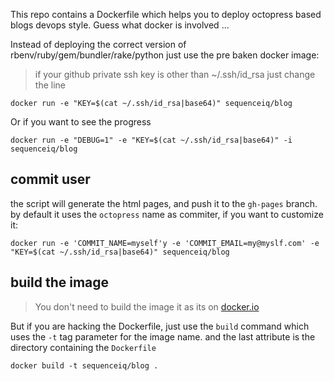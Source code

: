 This repo contains a Dockerfile which helps you to deploy octopress based blogs
devops style. Guess what docker is involved ...

Instead of deploying the correct version of rbenv/ruby/gem/bundler/rake/python
just use the pre baken docker image:

> if your github private ssh key is other than ~/.ssh/id_rsa just change the line

```
docker run -e "KEY=$(cat ~/.ssh/id_rsa|base64)" sequenceiq/blog
```

Or if you want to see the progress
```
docker run -e "DEBUG=1" -e "KEY=$(cat ~/.ssh/id_rsa|base64)" -i sequenceiq/blog
```

## commit user

the script will generate the html pages, and push it to the `gh-pages` branch.
by default it uses the `octopress` name as commiter, if you want to customize it:

```
docker run -e 'COMMIT_NAME=myself'y -e 'COMMIT_EMAIL=my@myslf.com' -e "KEY=$(cat ~/.ssh/id_rsa|base64)" sequenceiq/blog
```

## build the image

> You don't need to build the image it as its on [docker.io](https://index.docker.io/u/sequenceiq/)

But if you are hacking the Dockerfile, just use the `build` command which uses
the `-t` tag parameter for the image name. and the last attribute is the
directory containing the `Dockerfile`

```
docker build -t sequenceiq/blog .
```
